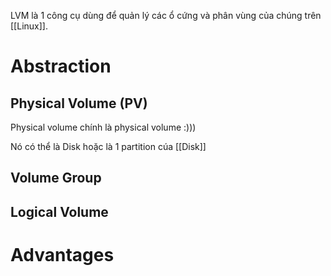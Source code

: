 LVM là 1 công cụ dùng để quản lý các ổ cứng và phân vùng của chúng trên [[Linux]].

# Abstraction

## Physical Volume (PV)

Physical volume chính là physical volume :)))

Nó có thể là Disk hoặc là 1 partition cúa [[Disk]]

## Volume Group 

## Logical Volume

# Advantages

